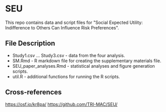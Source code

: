 # SEU

This repo contains data and script files for "Social Expected Utility: Indifference to Others Can Influence Risk Preferences". 


## File Description
* Study1.csv …  Study3.csv - data from the four analysis. 
* SM.Rmd - R markdown file for creating the supplementary materials file. 
* SEU_paper_analyses.Rmd - statistical analyses and figure generation scripts. 
* util.R - additional functions for running the R scripts. 

## Cross-references
https://osf.io/kr8pa/
https://github.com/TRI-MAC/SEU/
